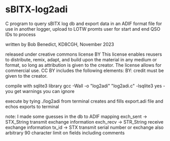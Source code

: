 # sBITX-log2adi
C program to query sBITX log db and export data in an ADIF format file for use in another logger, upload to LOTW
promts user for start and end QSO IDs to process
 
written by Bob Benedict, KD8CGH, November 2023 

 released under creative commons license BY
 This license enables reusers to distribute, remix, adapt, and build upon the material in any medium or format, 
 so long as attribution is given to the creator. The license allows for commercial use. 
 CC BY includes the following elements:
 BY: credit must be given to the creator.
 
compile with sqlite3 library
   gcc -Wall -o "log2adi" "log2adi.c" -lsqlite3 
    yes - you get warnings you can ignore

 execute by tying ./log2adi from terminal
 creates and fills export.adi file and echos exports to terminal
 
 note: I made some guesses in the db to ADIF mapping
   exch_sent -> STX_String  transmit exchange information
   exch_recv -> STR_String  receive exchange information
   tx_id -> STX  transmit serial number or exchange
also arbitrary 90 character limit on fields including comments

